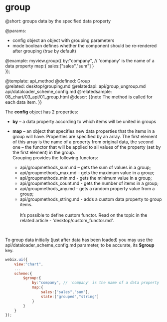 group
=============



@short:
	groups data by the specified data property

@params:
- config	object		an object with grouping parameters 
- mode		boolean		defines whether the component should be re-rendered after grouping (<i>true</i> by default)


@example:
myview.group({
	by:"company", // 'company' is the name of a data property
	map:{
		sales:["sales","sum"]
	}	
});



@template:	api_method
@defined:	Group	
@related:
	desktop/grouping.md
@relatedapi:
	api/group_ungroup.md
	api/dataloader_scheme_config.md
@relatedsample:
	08_chart/03_api/01_group.html
@descr:
{{note
The method is called for each data item.
}}

The **config** object has 2 properties:

- **by** – a data property according to which items will be united in groups 

- **map** – an object that specifies new data properties that the items in a group will have. Properties are specified
by an array. 
The first element of this array is the name of a property from original data, 
the second one – the functor that will be applied to all values of the property (set by the first element) in the group.<br>
Grouping provides the following functors:

  - api/groupmethods_sum.md – gets the sum of values in a group;
  - api/groupmethods_max.md – gets the maximum value in a group;
  - api/groupmethods_min.md - gets the minimum value in a group;
  - api/groupmethods_count.md - gets the number of items in a group;
  - api/groupmethods_any.md - gets a random property value from a group;
  - api/groupmethods_string.md - adds a custom data property to group items.<br>  
It’s possible to define custom functor. Read on the topic in the related article - 'desktop/custom_functor.md'.

<br>

To group data initially (just after data has been loaded) you may use the api/dataloader_scheme_config.md parameter, to be accurate, its **$group** key.


~~~js
webix.ui({
	view:"chart",
	...
	scheme:{
		$group:{
			by:"company", // 'company' is the name of a data property
			map:{
				sales:["sales","sum"],
                state:["grouped","string"]
			}	
		}
	}
});
~~~
